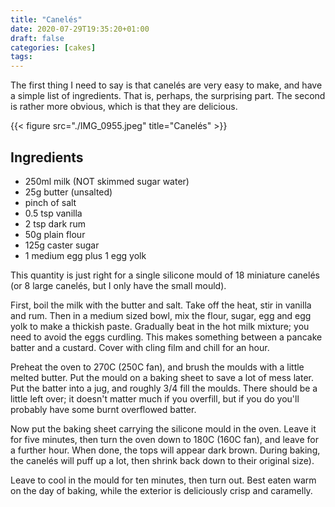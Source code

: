```yaml
---
title: "Canelés"
date: 2020-07-29T19:35:20+01:00
draft: false
categories: [cakes]
tags: 
---
```


The first thing I need to say is that canelés are very easy to make, and have a simple list of ingredients. That is, perhaps, the surprising part.  The second is rather more obvious, which is that they are delicious.

{{< figure src="./IMG_0955.jpeg" title="Canelés" >}}

## Ingredients

- 250ml milk (NOT skimmed sugar water)
- 25g butter (unsalted)
- pinch of salt
- 0.5 tsp vanilla
- 2 tsp dark rum
- 50g plain flour
- 125g caster sugar
- 1 medium egg plus 1 egg yolk

This quantity is just right for a single silicone mould of 18 miniature canelés (or 8 large canelés, but I only have the small mould).

First, boil the milk with the butter and salt. Take off the heat, stir in vanilla and rum. Then in a medium sized bowl, mix the flour, sugar, egg and egg yolk to make a thickish paste.  Gradually beat in the hot milk mixture; you need to avoid the eggs curdling.  This makes something between a pancake batter and a custard. Cover with cling film and chill for an hour.

Preheat the oven to 270C (250C fan), and brush the moulds with a little melted butter. Put the mould on a baking sheet to save a lot of mess later. Put the batter into a jug, and roughly 3/4 fill the moulds.  There should be a little left over; it doesn't matter much if you overfill, but if you do you'll probably have some burnt overflowed batter.

Now put the baking sheet carrying the silicone mould in the oven.  Leave it for five minutes, then turn the oven down to 180C (160C fan), and leave for a further hour.  When done, the tops will appear dark brown. During baking, the canelés will puff up a lot, then shrink back down to their original size).

Leave to cool in the mould for ten minutes, then turn out.  Best eaten warm on the day of baking, while the exterior is deliciously crisp and caramelly.
